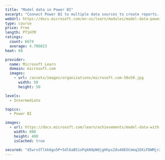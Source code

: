 ```yaml
---
title: "Model data in Power BI"
excerpt: "Connect Power BI to multiple data sources to create reports. Define the relationship between your data sources."
webUrl: https://docs.microsoft.com/en-us/learn/modules/model-data-power-bi/
type: course
price: Free
length: PT1H7M
ratings:
  count: 6674
  average: 4.706023
heat: 68

provider:
  name: Microsoft Learn
  domain: microsoft.com
  images:
    - url: /assets/images/organizations/microsoft.com-50x50.jpg
      width: 50
      height: 50

levels:
  - Intermediate

topics:
  - Power BI

images:
  - url: https://docs.microsoft.com/learn/achievements/model-data-with-power-bi-desktop-social.png
    width: 800
    height: 400
    isCached: true

secured: "dIwrvSTlkk6go5P+5dl6aB51oPqkN9pN0jgHhpsZdu48EOCmmq1DXiFDWMjrZmdHE1f0aAa7ujxJuJ0GvicM+bWwhU4yK6sUTjVeguWkt6Blkql+Bonv/CYyardhrbH+nP29vcfSlvWe6qcKE17R1QngSTB9Lr+eeGAMUNN2wzRbdeTcdr6Fz1DZQ15/vBUAd8r1xWFfR/i9Yu6NqGxqhoOGqnDlUyyhyHZ4PCVFQVl5MF76NmnGkIZX1nVV65Sk4h9utSZG6CKBh59eofgk2UsrB44EzoSuNSJ8kIbqmxzDQ+PQCCu+y+dVbkJ4+mbdtFrx0tpesIA+EGrKVKksS4Us9nx+XCmXvAP3n0zh7sQqbPcgDyyEMsCPX5WQsbGtHRk5VaRZil5Cj8cYCMAa+bXcXtcuGXF8KbgWZv5pa38=;ejAu7qGFJfdqkdRujrDDTg=="
---
```



